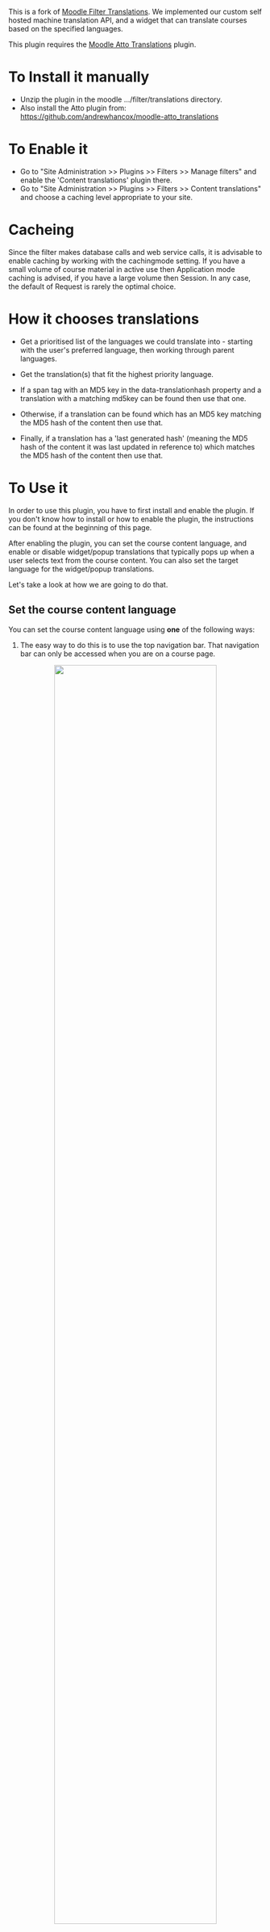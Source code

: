 This is a fork of [Moodle Filter Translations](https://github.com/andrewhancox/moodle-filter_translations). We implemented our custom self hosted machine translation API, and a widget that can translate courses based on the specified languages.

This plugin requires the [Moodle Atto Translations](https://github.com/andrewhancox/moodle-atto_translations) plugin.

# To Install it manually #
- Unzip the plugin in the moodle .../filter/translations directory.
- Also install the Atto plugin from: https://github.com/andrewhancox/moodle-atto_translations

# To Enable it #
- Go to "Site Administration &gt;&gt; Plugins &gt;&gt; Filters &gt;&gt; Manage filters" and enable the 'Content translations' plugin there.
- Go to "Site Administration &gt;&gt; Plugins &gt;&gt; Filters &gt;&gt; Content translations" and choose a caching level appropriate to your site.

# Cacheing #
Since the filter makes database calls and web service calls, it is advisable to enable caching by working with the cachingmode setting. If you have a small volume of course material in active use then Application mode caching is advised, if you have a large volume then Session. In any case, the default of Request is rarely the optimal choice.

# How it chooses translations #

- Get a prioritised list of the languages we could translate into - starting with the user's preferred language, then working through parent languages.
- Get the translation(s) that fit the highest priority language.


- If a span tag with an MD5 key in the data-translationhash property and a translation with a matching md5key can be found then use that one.
- Otherwise, if a translation can be found which has an MD5 key matching the MD5 hash of the content then use that.
- Finally, if a translation has a 'last generated hash' (meaning the MD5 hash of the content it was last updated in reference to) which matches the MD5 hash of the content then use that.

# To Use it #
In order to use this plugin, you have to first install and enable the plugin. If you don't know how to install or how to enable the plugin, the instructions can be found at the beginning of this page.

After enabling the plugin, you can set the course content language, and enable or disable widget/popup translations that typically pops up when a user selects text from the course content. You can also set the target language for the widget/popup translations.

Let's take a look at how we are going to do that.

## Set the course content language ##
You can set the course content language using **one** of the following ways:
1. The easy way to do this is to use the top navigation bar. That navigation bar can only be accessed when you are on a course page.
<center><img src="images/Set course content language using the navigation bar.png" style="width: 80%; display: block; margin-left: auto; margin-right: auto;" /></center>
2. The other way is to set it in the settings
<img src="images/Set course content language via settings.png" style="width: 80%" />

## Enable or disable widget/popup translations ##
You can enable or disable widget/popup translations using **one** of the following ways:
1. The easy way to do this is to use the top navigation bar. That navigation bar can only be accessed when you are on a course page.
<img src="images/Enable or disable widget using the navigation bar.png" style="width: 80%" />
2. The other way is to set it in the settings
<img src="images/Enable or disable widget via settings.png" style="width: 80%" />

## Set the target language for the widget/popup translations ##
You can enable or disable widget/popup translations using **one** of the following ways:
1. You can set this in settings
<img src="images/Set target widget language via settings.png" style="width: 80%" />
2. Or you can set it by changing the target language using the widget/popup.
<img src="images/Set target widget language using the widget.png" style="width: 80%" />

**N.B**: Users with the 'filter/translations:edittranslations' capability will see an icon in the top right hand corner of the screen to enable the translator view of the course. At this point all translatable text will have an icon injected next to it to allow it to be translated.

# To migrate from filter_fulltranslate #
A CLI tool is available to migrate all translations across from the filter_fulltranslate.

It is recommended that you clean out any unwanted translations that may have been generated as follows:
````
delete from mdl_filter_fulltranslate where sourcetext like '%{mlang%';
````

You can then copy the translations from filter_fulltranslate into filter_translations as follows:
````
php cli/migrate_filter_fulltranslate.php --confirm
````

# To add translation span tags to existing data #
A CLI tool is available to automatically add span tags to existing data. Please use with extreme caution.

You can run the tool as follows which will show help text:
````
php cli/insert_spans.php
````

Author
------

The module has been written and is currently maintained by Andrew Hancox but now it is being maintained by Elvis Peace NDAHAYO RUGERO on behalf of [Digital Umuganda](https://digitalumuganda.com).

Useful links
------------

* [Original documentation](https://docs.moodle.org/311/en/Content_translation_plugin_set)
* [Bug tracker](https://github.com/Digital-Umuganda/moodle-filter_translations/issues)

License
-------

This program is free software: you can redistribute it and/or modify it under the
terms of the GNU General Public License as published by the Free Software Foundation,
either version 3 of the License, or (at your option) any later version.

This program is distributed in the hope that it will be useful, but WITHOUT ANY
WARRANTY; without even the implied warranty of MERCHANTABILITY or FITNESS FOR A
PARTICULAR PURPOSE.  See the GNU General Public License for more details.

You should have received a copy of the GNU General Public License along with this
program. If not, see <http://www.gnu.org/licenses/>.
